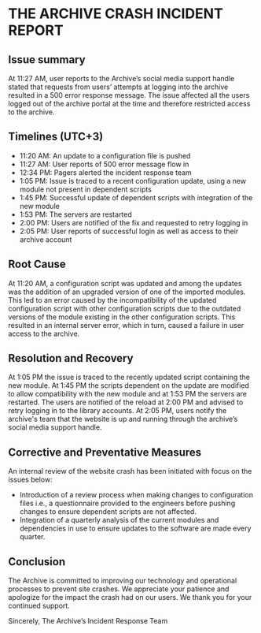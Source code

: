 # THE ARCHIVE CRASH INCIDENT REPORT 
	
## Issue summary
At 11:27 AM, user reports to the Archive’s social media support handle stated that requests from users’ attempts at logging into the archive resulted in a 500 error response message. The issue affected all the users logged out of the archive portal at the time and therefore restricted access to the archive.

## Timelines (UTC+3)
- 11:20 AM: An update to a configuration file is pushed
- 11:27 AM: User reports of 500 error message flow in
- 12:34 PM: Pagers alerted the incident response team
- 1:05 PM: Issue is traced to a recent configuration update, using a new module not present in dependent scripts
- 1:45 PM: Successful update of dependent scripts with integration of the new module
- 1:53 PM: The servers are restarted
- 2:00 PM: Users are notified of the fix and requested to retry logging in
- 2:05 PM: User reports of successful login as well as access to their archive account

## Root Cause
At 11:20 AM, a configuration script was updated and among the updates was the addition of an upgraded version of one of the imported modules. This led to an error caused by the incompatibility of the updated configuration script with other configuration scripts due to the outdated versions of the module existing in the other configuration scripts. This resulted in an internal server error, which in turn, caused a failure in user access to the archive.

## Resolution and Recovery
At 1:05 PM the issue is traced to the recently updated script containing the new module. At 1:45 PM the scripts dependent on the update are modified to allow compatibility with the new module and at 1:53 PM the servers are restarted. The users are notified of the reload at 2:00 PM and advised to retry logging in to the library accounts. At 2:05 PM, users notify the archive's team that the website is up and running through the archive’s social media support handle.

## Corrective and Preventative Measures
An internal review of the website crash has been initiated with focus on the issues below:
- Introduction of a review process when making changes to configuration files i.e., a questionnaire provided to the engineers before pushing changes to ensure dependent scripts are not affected.
- Integration of a quarterly analysis of the current modules and dependencies in use to ensure updates to the software are made every quarter.

## Conclusion
The Archive is committed to improving our technology and operational processes to prevent site crashes. We appreciate your patience and apologize for the impact the crash had on our users. We thank you for your continued support.

Sincerely, 
The Archive’s Incident Response Team
